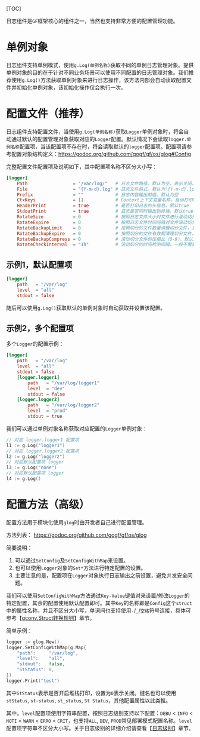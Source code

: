 [TOC]


日志组件是`GF`框架核心的组件之一，当然也支持非常方便的配置管理功能。

# 单例对象

日志组件支持单例模式，使用`g.Log(单例名称)`获取不同的单例日志管理对象。提供单例对象的目的在于针对不同业务场景可以使用不同配置的日志管理对象。我们推荐使用`g.Log()`方法获取单例对象来进行日志操作，该方法内部会自动读取配置文件并初始化单例对象，该初始化操作仅会执行一次。

# 配置文件（推荐）

日志组件支持配置文件，当使用`g.Log(单例名称)`获取`Logger`单例对象时，将会自动通过默认的配置管理对象获取对应的`Logger`配置。默认情况下会读取`logger.单例名称`配置项，当该配置项不存在时，将会读取默认的`logger`配置项。配置项请参考配置对象结构定义：https://godoc.org/github.com/gogf/gf/os/glog#Config

完整配置文件配置项及说明如下，其中配置项名称不区分大小写：
```toml
[logger]
	Path                 = "/var/log/"   # 日志文件路径。默认为空，表示关闭，仅输出到终端
	File                 = "{Y-m-d}.log" # 日志文件格式。默认为"{Y-m-d}.log"
	Prefix               = ""            # 日志内容输出前缀。默认为空
	CtxKeys              = []            # Context上下文变量名称，自动打印Context的变量到日志中。默认为空
	HeaderPrint          = true          # 是否打印日志的头信息。默认true
	StdoutPrint          = true          # 日志是否同时输出到终端。默认true
	RotateSize           = 0             # 按照日志文件大小对文件进行滚动切分。默认为0，表示关闭滚动切分特性
	RotateExpire         = 0             # 按照日志文件时间间隔对文件滚动切分。默认为0，表示关闭滚动切分特性
	RotateBackupLimit    = 0             # 按照切分的文件数量清理切分文件，当滚动切分特性开启时有效。默认为0，表示不备份，切分则删除
	RotateBackupExpire   = 0             # 按照切分的文件有效期清理切分文件，当滚动切分特性开启时有效。默认为0，表示不备份，切分则删除
	RotateBackupCompress = 0             # 滚动切分文件的压缩比（0-9）。默认为0，表示不压缩
	RotateCheckInterval  = "1h"          # 滚动切分的时间检测间隔，一般不需要设置。默认为1小时
```

## 示例1，默认配置项
```toml
[logger]
    path   = "/var/log"
    level  = "all"
    stdout = false
```
随后可以使用`g.Log()`获取默认的单例对象时自动获取并设置该配置。

## 示例2，多个配置项
多个`Logger`的配置示例：
```toml
[logger]
    path   = "/var/log"
    level  = "all"
    stdout = false
    [logger.logger1]
        path   = "/var/log/logger1"
        level  = "dev"
        stdout = false
    [logger.logger2]
        path   = "/var/log/logger2"
        level  = "prod"
        stdout = true
```
我们可以通过单例对象名称获取对应配置的`Logger`单例对象：
```go
// 对应 logger.logger1 配置项
l1 := g.Log("logger1")
// 对应 logger.logger2 配置项
l2 := g.Log("logger2")
// 对应默认配置项 logger
l3 := g.Log("none")
// 对应默认配置项 logger
l4 := g.Log()
```


# 配置方法（高级）

配置方法用于模块化使用`glog`时由开发者自己进行配置管理。

方法列表： https://godoc.org/github.com/gogf/gf/os/glog

简要说明：
1. 可以通过`SetConfig`及`SetConfigWithMap`来设置。
1. 也可以使用`Logger`对象的`Set*`方法进行特定配置的设置。
1. 主要注意的是，配置项在`Logger`对象执行日志输出之前设置，避免并发安全问题。

我们可以使用`SetConfigWithMap`方法通过`Key-Value`键值对来设置/修改`Logger`的特定配置，其余的配置使用默认配置即可。其中`Key`的名称即是`Config`这个`struct`中的属性名称，并且不区分大小写，单词间也支持使用`-`/`_`/`空格`符号连接，具体可参考【[gconv.Struct转换规则](util/gconv/struct.md)】章节。

简单示例：
```go
logger := glog.New()
logger.SetConfigWithMap(g.Map{
    "path":     "/var/log",
    "level":    "all",
    "stdout":   false,
    "StStatus": 0,
})
logger.Print("test")
```
其中`StStatus`表示是否开启堆栈打印，设置为`0`表示关闭。键名也可以使用`stStatus`, `st-status`, `st_status`, `St Status`，其他配置属性以此类推。

其中，`level`配置项使用字符串配置，按照日志级别支持以下配置：`DEBU` < `INFO` < `NOTI` < `WARN` < `ERRO` < `CRIT`，也支持`ALL`, `DEV`, `PROD`常见部署模式配置名称。`level`配置项字符串不区分大小写。关于日志级别的详细介绍请查看【[日志级别](os/glog/level.md)】章节。








